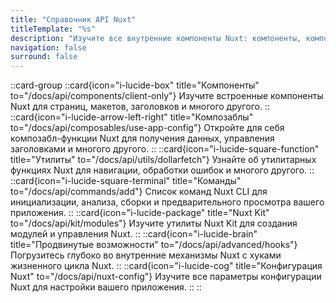 ```yaml
---
title: "Справочник API Nuxt"
titleTemplate: "%s"
description: "Изучите все внутренние компоненты Nuxt: компоненты, композаблы, утилиты, команды и многое другое."
navigation: false
surround: false
---
```


::card-group
  ::card{icon="i-lucide-box" title="Компоненты" to="/docs/api/components/client-only"}
  Изучите встроенные компоненты Nuxt для страниц, макетов, заголовков и многого другого.
  ::
  ::card{icon="i-lucide-arrow-left-right" title="Композаблы" to="/docs/api/composables/use-app-config"}
  Откройте для себя композабл-функции Nuxt для получения данных, управления заголовками и многого другого.
  ::
  ::card{icon="i-lucide-square-function" title="Утилиты" to="/docs/api/utils/dollarfetch"}
  Узнайте об утилитарных функциях Nuxt для навигации, обработки ошибок и многого другого.
  ::
  ::card{icon="i-lucide-square-terminal" title="Команды" to="/docs/api/commands/add"}
  Список команд Nuxt CLI для инициализации, анализа, сборки и предварительного просмотра вашего приложения.
  ::
  ::card{icon="i-lucide-package" title="Nuxt Kit" to="/docs/api/kit/modules"}
  Изучите утилиты Nuxt Kit для создания модулей и управления Nuxt.
  ::
  ::card{icon="i-lucide-brain" title="Продвинутые возможности" to="/docs/api/advanced/hooks"}
  Погрузитесь глубоко во внутренние механизмы Nuxt с хуками жизненного цикла Nuxt.
  ::
  ::card{icon="i-lucide-cog" title="Конфигурация Nuxt" to="/docs/api/nuxt-config"}
  Изучите все параметры конфигурации Nuxt для настройки вашего приложения.
  ::
::